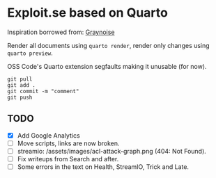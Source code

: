 # Exploit.se based on Quarto
Inspiration borrowed from: [Graynoise](https://www.labs.greynoise.io/grimoire/)

Render all documents using `quarto render`, render only changes using `quarto preview`.

OSS Code's Quarto extension segfaults making it unusable (for now).


```
git pull
git add .
git commit -m "comment"
git push
```


## TODO
- [x] Add Google Analytics
- [ ] Move scripts, links are now broken.
- [ ] streamio: /assets/images/acl-attack-graph.png (404: Not Found).
- [ ] Fix writeups from Search and after.
- [ ] Some errors in the text on Health, StreamIO, Trick and Late.
